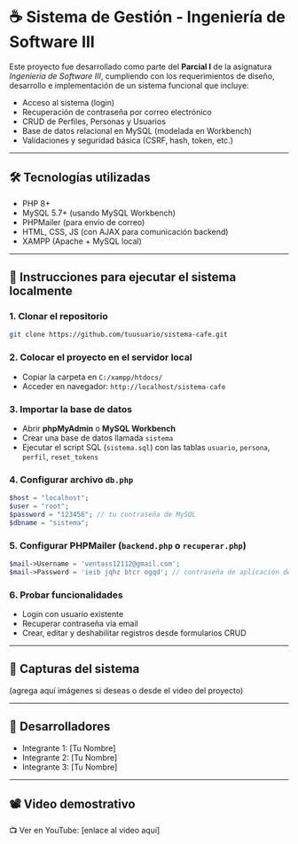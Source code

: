 
# ☕ Sistema de Gestión - Ingeniería de Software III

Este proyecto fue desarrollado como parte del **Parcial I** de la asignatura *Ingeniería de Software III*, cumpliendo con los requerimientos de diseño, desarrollo e implementación de un sistema funcional que incluye:

* Acceso al sistema (login)
* Recuperación de contraseña por correo electrónico
* CRUD de Perfiles, Personas y Usuarios
* Base de datos relacional en MySQL (modelada en Workbench)
* Validaciones y seguridad básica (CSRF, hash, token, etc.)

---

## 🛠 Tecnologías utilizadas

* PHP 8+
* MySQL 5.7+ (usando MySQL Workbench)
* PHPMailer (para envío de correo)
* HTML, CSS, JS (con AJAX para comunicación backend)
* XAMPP (Apache + MySQL local)

---

## 🚀 Instrucciones para ejecutar el sistema localmente

### 1. Clonar el repositorio

```bash
git clone https://github.com/tuusuario/sistema-cafe.git
```

### 2. Colocar el proyecto en el servidor local

* Copiar la carpeta en `C:/xampp/htdocs/`
* Acceder en navegador: `http://localhost/sistema-cafe`

### 3. Importar la base de datos

* Abrir **phpMyAdmin** o **MySQL Workbench**
* Crear una base de datos llamada `sistema`
* Ejecutar el script SQL (`sistema.sql`) con las tablas `usuario`, `persona`, `perfil`, `reset_tokens`

### 4. Configurar archivo `db.php`

```php
$host = "localhost";
$user = "root";
$password = "123456"; // tu contraseña de MySQL
$dbname = "sistema";
```

### 5. Configurar PHPMailer (`backend.php` o `recuperar.php`)

```php
$mail->Username = 'ventass12112@gmail.com';
$mail->Password = 'ieib jqhz btcr ogqd'; // contraseña de aplicación de Gmail
```

### 6. Probar funcionalidades

* Login con usuario existente
* Recuperar contraseña vía email
* Crear, editar y deshabilitar registros desde formularios CRUD

---

## 📸 Capturas del sistema

(agrega aquí imágenes si deseas o desde el video del proyecto)

---

## 👥 Desarrolladores

* Integrante 1: \[Tu Nombre]
* Integrante 2: \[Tu Nombre]
* Integrante 3: \[Tu Nombre]

---

## 📽 Video demostrativo

📺 Ver en YouTube: \[enlace al video aquí]
